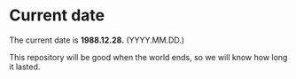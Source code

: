 # Current date

The current date is **1988.12.28.** (YYYY.MM.DD.)

This repository will be good when the world ends, so we will know how long it lasted.